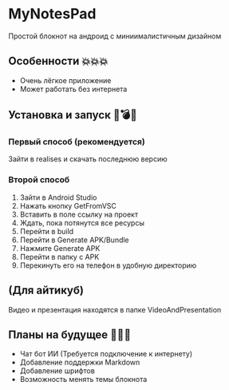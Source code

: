# MyNotesPad #
Простой блокнот на андроид с миниималистичным дизайном


## Особенности 💥💥💥

- Очень лёгкое приложение
- Может работать без интернета


## Установка и запуск 🚀💣🧨

### Первый способ (рекомендуется)
Зайти в realises и скачать последнюю версию
### Второй способ
1. Зайти в Android Studio
2. Нажать кнопку GetFromVSC
3. Вставить в поле ссылку на проект
4. Ждать, пока потянутся все ресурсы
5. Перейти в build
6. Перейти в Generate APK/Bundle
7. Нажмите Generate APK
8. Перейти в папку с APK
9. Перекинуть его на телефон в удобную директорию

## (Для айтикуб)
Видео и презентация находятся в папке VideoAndPresentation

## Планы на будущее 🤖🤖🤖
- Чат бот ИИ (Требуется подключение к интернету)
- Добавление поддержки Markdown
- Добавление шрифтов
- Возможность менять темы блокнота
